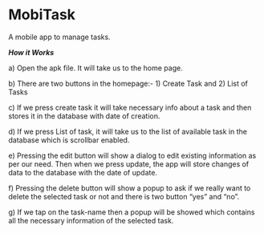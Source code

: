 # MobiTask
A mobile app to manage tasks.

<b><I> How it Works </I></b>

a) Open the apk file. It will take us to the home page.

b) There are two buttons in the homepage:- 1) Create Task and 2) List of Tasks

c)  If we press create task it will take necessary info about a task and then stores it in the database
     with date of creation.

d) If we press List of task, it will take us to the list of available task in the database which is scrollbar
    enabled.

e) Pressing the edit button will show a dialog to edit existing information as per our need. Then when we
    press update, the app will store changes of data to the database with the date of update.

f) Pressing the delete button will show a popup to ask if we really want to delete the selected task or not
   and there is two button “yes” and “no”.

g) If we tap on the task-name then a popup will be showed which contains all the necessary information
    of the selected task.
